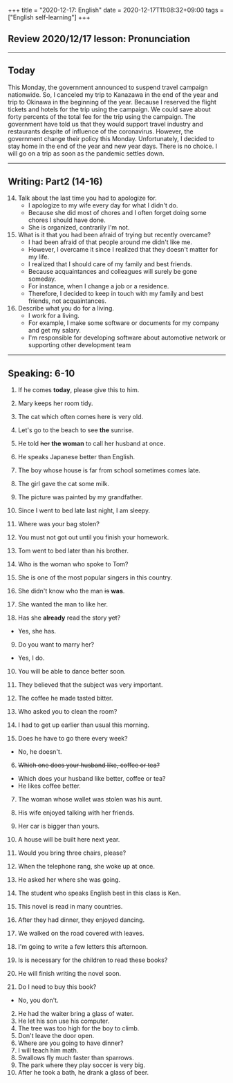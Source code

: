 +++
title =  "2020-12-17: English"
date = 2020-12-17T11:08:32+09:00
tags = ["English self-learning"]
+++

## Review 2020/12/17 lesson: Pronunciation



- - -

## Today

This Monday, the government announced to suspend travel campaign nationwide.
So, I canceled my trip to Kanazawa in the end of the year and trip to Okinawa in the beginning of the year.
Because I reserved the flight tickets and hotels for the trip using the campaign.
We could save about forty percents of the total fee for the trip using the campaign.
The government have told us that they would support travel industry and restaurants despite of influence of the coronavirus.
However, the government change their policy this Monday.
Unfortunately, I decided to stay home in the end of the year and new year days.
There is no choice.
I will go on a trip as soon as the pandemic settles down.

- - -

## Writing: Part2 (14-16)

14. Talk about the last time you had to apologize for.
    - I apologize to my wife every day for what I didn't do.
    - Because she did most of chores and I often forget doing some chores I should have done.
    - She is organized, contrarily I'm not.
15. What is it that you had been afraid of trying but recently overcame?
    - I had been afraid of that people around me didn't like me.
    - However, I overcame it since I realized that they doesn't matter for my life.
    - I realized that I should care of my family and best friends.
    - Because acquaintances and colleagues will surely be gone someday.
    - For instance, when I change a job or a residence.
    - Therefore, I decided to keep in touch with my family and best friends, not acquaintances.
16. Describe what you do for a living.
    - I work for a living.
    - For example, I make some software or documents for my company and get my salary.
    - I'm responsible for developing software about automotive network or supporting other development team

- - -

## Speaking: 6-10

1. If he comes **today**, please give this to him.
2. Mary keeps her room tidy.
3. The cat which often comes here is very old.
4. Let's go to the beach to see **the** sunrise.
5. He told ~~her~~ **the woman** to call her husband at once.
6. He speaks Japanese better than English.
7. The boy whose house is far from school sometimes comes late.
8. The girl gave the cat some milk.
9. The picture was painted by my grandfather.
10. Since I went to bed late last night, I am sleepy.

1. Where was your bag stolen?
2. You must not got out until you finish your homework.
3. Tom went to bed later than his brother.
4. Who is the woman who spoke to Tom?
5. She is one of the most popular singers in this country.
6. She didn't know who the man ~~is~~ **was**.
7. She wanted the man to like her.
8. Has she **already** read the story ~~yet~~?
  - Yes, she has.
9. Do you want to marry her?
  - Yes, I do.
10. You will be able to dance better soon.

1. They believed that the subject was very important.
2. The coffee he made tasted bitter.
3. Who asked you to clean the room?
4. I had to get up earlier than usual this morning.
5. Does he have to go there every week?
  - No, he doesn't.
6. ~~Which one does your husband like, coffee or tea?~~
  - Which does your husband like better, coffee or tea?
  - He likes coffee better.
7. The woman whose wallet was stolen was his aunt.
8. His wife enjoyed talking with her friends.
9. Her car is bigger than yours.
10. A house will be built here next year.

1. Would you bring three chairs, please?
2. When the telephone rang, she woke up at once.
3. He asked her where she was going.
4. The student who speaks English best in this class is Ken.
5. This novel is read in many countries.
6. After they had dinner, they enjoyed dancing.
7. We walked on the road covered with leaves.
8. I'm going to write a few letters this afternoon.
9. Is is necessary for the children to read these books?
10. He will finish writing the novel soon.

1. Do I need to buy this book?
  - No, you don't.
2. He had the waiter bring a glass of water.
3. He let his son use his computer.
4. The tree was too high for the boy to climb.
5. Don't leave the door open.
6. Where are you going to have dinner?
7. I will teach him math.
8. Swallows fly much faster than sparrows.
9. The park where they play soccer is very big.
10. After he took a bath, he drank a glass of beer.
